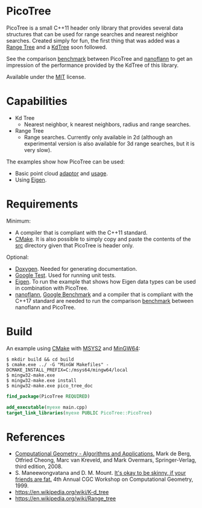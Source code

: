 # PicoTree

PicoTree is a small C++11 header only library that provides several data structures that can be used for range searches and nearest neighbor searches. Created simply for fun, the first thing that was added was a [Range Tree](https://en.wikipedia.org/wiki/Range_tree) and a [KdTree](https://en.wikipedia.org/wiki/K-d_tree) soon followed.

See the comparison [benchmark](./docs/benchmark.md) between PicoTree and [nanoflann](https://github.com/jlblancoc/nanoflann) to get an impression of the performance provided by the KdTree of this library.

Available under the [MIT](https://en.wikipedia.org/wiki/MIT_License) license.

# Capabilities

* Kd Tree
  * Nearest neighbor, k nearest neighbors, radius and range searches.
* Range Tree
  * Range searches. Currently only available in 2d (although an experimental version is also available for 3d range searches, but it is very slow).

The examples show how PicoTree can be used:

* Basic point cloud [adaptor](./examples/pico_common/pico_adaptor.hpp) and [usage](./examples/range_query/).
* Using [Eigen](./examples/eigen/).

# Requirements

Minimum:

* A compiler that is compliant with the C++11 standard.
* [CMake](https://cmake.org/). It is also possible to simply copy and paste the contents of the [src](./src/) directory given that PicoTree is header only.

Optional:

* [Doxygen](https://www.doxygen.nl). Needed for generating documentation.
* [Google Test](https://github.com/google/googletest). Used for running unit tests.
* [Eigen](http://eigen.tuxfamily.org). To run the example that shows how Eigen data types can be used in combination with PicoTree.
* [nanoflann](https://github.com/jlblancoc/nanoflann), [Google Benchmark](https://github.com/google/benchmark) and a compiler that is compliant with the C++17 standard are needed to run the comparison [benchmark](./docs/benchmark.md) between nanoflann and PicoTree.

# Build

An example using [CMake](https://cmake.org/) with [MSYS2](https://github.com/msys2/) and [MinGW64](http://mingw-w64.org/):

```console
$ mkdir build && cd build
$ cmake.exe ../ -G "MinGW Makefiles" -DCMAKE_INSTALL_PREFIX=C:/msys64/mingw64/local
$ mingw32-make.exe
$ mingw32-make.exe install
$ mingw32-make.exe pico_tree_doc
```

```cmake
find_package(PicoTree REQUIRED)

add_executable(myexe main.cpp)
target_link_libraries(myexe PUBLIC PicoTree::PicoTree)
```

# References

* [Computational Geometry - Algorithms and Applications.](https://www.springer.com/gp/book/9783540779735) Mark de Berg, Otfried Cheong, Marc van Kreveld, and Mark Overmars, Springer-Verlag, third edition, 2008.
* S. Maneewongvatana and D. M. Mount. [It's okay to be skinny, if your friends are fat.](http://www.cs.umd.edu/~mount/Papers/cgc99-smpack.pdf) 4th Annual CGC Workshop on Computational Geometry, 1999.
* https://en.wikipedia.org/wiki/K-d_tree
* https://en.wikipedia.org/wiki/Range_tree
